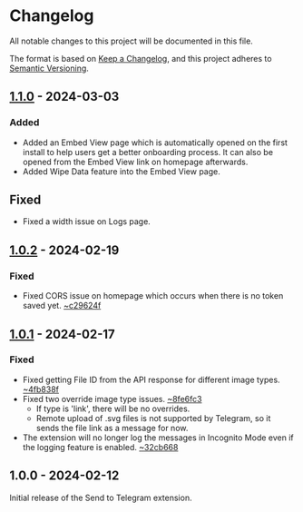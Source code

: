 # Changelog

All notable changes to this project will be documented in this file.

The format is based on [Keep a Changelog](https://keepachangelog.com/en/1.1.0/),
and this project adheres to [Semantic Versioning](https://semver.org/spec/v2.0.0.html).

## [1.1.0] - 2024-03-03

### Added

- Added an Embed View page which is automatically opened on the first install to help users get a better onboarding process. It can also be opened from the Embed View link on homepage afterwards.
- Added Wipe Data feature into the Embed View page.

## Fixed

- Fixed a width issue on Logs page.

## [1.0.2] - 2024-02-19

### Fixed

- Fixed CORS issue on homepage which occurs when there is no token saved yet. [~c29624f](https://github.com/ridvan/send-to-telegram/commit/c29624fa37889958fd0bd05ec20725cfae0a6ff7)

## [1.0.1] - 2024-02-17

### Fixed

- Fixed getting File ID from the API response for different image types. [~4fb838f](https://github.com/ridvan/send-to-telegram/commit/4fb838fe05d347ccce47610544b82eedd9fa345a)
- Fixed two override image type issues. [~8fe6fc3](https://github.com/ridvan/send-to-telegram/commit/8fe6fc30db6871fc5e2e670793fba9d9fc6b5c40)
  - If type is 'link', there will be no overrides.
  - Remote upload of .svg files is not supported by Telegram, so it sends the file link as a message for now.
- The extension will no longer log the messages in Incognito Mode even if the logging feature is enabled. [~32cb668](https://github.com/ridvan/send-to-telegram/commit/32cb668f60606e82d71ea95189ef3c01ddb2982d)

## 1.0.0 - 2024-02-12

Initial release of the Send to Telegram extension.

[1.1.0]: https://github.com/ridvan/send-to-telegram/releases/tag/v1.1.0
[1.0.1]: https://github.com/ridvan/send-to-telegram/releases/tag/v1.0.1
[1.0.2]: https://github.com/ridvan/send-to-telegram/releases/tag/v1.0.2
